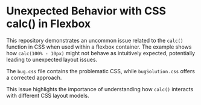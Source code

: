 # Unexpected Behavior with CSS calc() in Flexbox

This repository demonstrates an uncommon issue related to the `calc()` function in CSS when used within a flexbox container.  The example shows how `calc(100% - 10px)` might not behave as intuitively expected, potentially leading to unexpected layout issues.

The `bug.css` file contains the problematic CSS, while `bugSolution.css` offers a corrected approach.

This issue highlights the importance of understanding how `calc()` interacts with different CSS layout models.